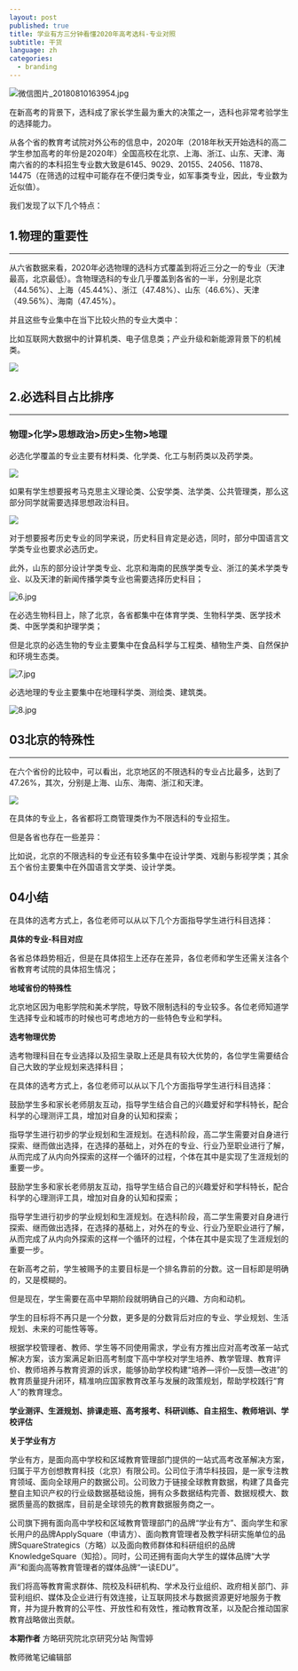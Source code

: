 ```yaml
---
layout: post
published: true
title: 学业有方三分钟看懂2020年高考选科-专业对照
subtitle: 干货
language: zh
categories:
  - branding
---
```


![微信图片_20180810163954.jpg]({{site.baseurl}}/image/微信图片_20180810163954.jpg)


在新高考的背景下，选科成了家长学生最为重大的决策之一，选科也非常考验学生的选择能力。

从各个省的教育考试院对外公布的信息中，2020年（2018年秋天开始选科的高二学生参加高考的年份是2020年）全国高校在北京、上海、浙江、山东、天津、海南六省的的本科招生专业数大致是6145、9029、20155、24056、11878、14475（在筛选的过程中可能存在不便归类专业，如军事类专业，因此，专业数为近似值）。

我们发现了以下几个特点：

## **1.物理的重要性**
------------------

从六省数据来看，2020年必选物理的选科方式覆盖到将近三分之一的专业（天津最高，北京最低）。含物理选科的专业几乎覆盖到各省的一半，分别是北京（44.56%）、上海（45.44%）、浙江（47.48%）、山东（46.6%）、天津（49.56%）、海南（47.45%）。

并且这些专业集中在当下比较火热的专业大类中：

比如互联网大数据中的计算机类、电子信息类；产业升级和新能源背景下的机械类。

![]({{site.baseurl}}/image/%E5%BE%AE%E4%BF%A1%E5%9B%BE%E7%89%87_20180810164239.jpg)


## **2.必选科目占比排序**
-----------------------

### **物理>化学>思想政治>历史>生物>地理**

必选化学覆盖的专业主要有材料类、化学类、化工与制药类以及药学类。

![]({{site.baseurl}}/image/4.jpg)

如果有学生想要报考马克思主义理论类、公安学类、法学类、公共管理类，那么这部分同学就需要选择思想政治科目。

![]({{site.baseurl}}/image/5.jpg)

对于想要报考历史专业的同学来说，历史科目肯定是必选，同时，部分中国语言文学类专业也要求必选历史。

此外，山东的部分设计学类专业、北京和海南的民族学类专业、浙江的美术学类专业、以及天津的新闻传播学类专业也需要选择历史科目；

![6.jpg]({{site.baseurl}}/image/6.jpg)


在必选生物科目上，除了北京，各省都集中在体育学类、生物科学类、医学技术类、中医学类和护理学类；

但是北京的必选生物的专业主要集中在食品科学与工程类、植物生产类、自然保护和环境生态类。

![7.jpg]({{site.baseurl}}/image/7.jpg)

必选地理的专业主要集中在地理科学类、测绘类、建筑类。

![8.jpg]({{site.baseurl}}/image/8.jpg)



## 03北京的特殊性
-----------------
在六个省份的比较中，可以看出，北京地区的不限选科的专业占比最多，达到了47.26%，其次，分别是上海、山东、海南、浙江和天津。

![]({{site.baseurl}}/image/%E5%BE%AE%E4%BF%A1%E5%9B%BE%E7%89%87_20180810165019.jpg)

在具体的专业上，各省都将工商管理类作为不限选科的专业招生。

但是各省也存在一些差异：

比如说，北京的不限选科的专业还有较多集中在设计学类、戏剧与影视学类；其余五个省份主要集中在外国语言文学类、设计学类。

## 04小结


在具体的选考方式上，各位老师可以从以下几个方面指导学生进行科目选择：

**具体的专业-科目对应**

各省总体趋势相近，但是在具体招生上还存在差异，各位老师和学生还需关注各个省教育考试院的具体招生情况；

**地域省份的特殊性**

北京地区因为电影学院和美术学院，导致不限制选科的专业较多。各位老师知道学生选择专业和城市的时候也可考虑地方的一些特色专业和学科。

**选考物理优势**

选考物理科目在专业选择以及招生录取上还是具有较大优势的，各位学生需要结合自己大致的学业规划来选择科目；

在具体的选考方式上，各位老师可以从以下几个方面指导学生进行科目选择：

鼓励学生多和家长老师朋友互动，指导学生结合自己的兴趣爱好和学科特长，配合科学的心理测评工具，增加对自身的认知和探索；

指导学生进行初步的学业规划和生涯规划。在选科阶段，高二学生需要对自身进行探索、继而做出选择，在选择的基础上，对外在的专业、行业乃至职业进行了解，从而完成了从内向外探索的这样一个循环的过程，个体在其中是实现了生涯规划的重要一步。

鼓励学生多和家长老师朋友互动，指导学生结合自己的兴趣爱好和学科特长，配合科学的心理测评工具，增加对自身的认知和探索；

指导学生进行初步的学业规划和生涯规划。在选科阶段，高二学生需要对自身进行探索、继而做出选择，在选择的基础上，对外在的专业、行业乃至职业进行了解，从而完成了从内向外探索的这样一个循环的过程，个体在其中是实现了生涯规划的重要一步。

在新高考之前，学生被赐予的主要目标是一个排名靠前的分数。这一目标即是明确的，又是模糊的。

但是现在，学生需要在高中早期阶段就明确自己的兴趣、方向和动机。

学生的目标将不再只是一个分数，更多是的分数背后对应的专业、学业规划、生活规划、未来的可能性等等。

根据学校管理者、教师、学生等不同使用需求，学业有方推出应对高考改革一站式解决方案，该方案满足新旧高考制度下高中学校对学生培养、教学管理、教育评价、教师培养与教育资源的诉求，能够协助学校构建“培养—评价—反馈—改进”的教育质量提升闭环，精准响应国家教育改革与发展的政策规划，帮助学校践行“育人”的教育理念。

**学业测评、生涯规划、排课走班、高考报考、科研训练、自主招生、教师培训、学校评估**

**关于学业有方**

学业有方，是面向高中学校和区域教育管理部门提供的一站式高考改革解决方案，归属于平方创想教育科技（北京）有限公司。公司位于清华科技园，是一家专注教育领域、面向全球用户的数据公司。公司致力于链接全球教育数据，构建了具备完整自主知识产权的行业级数据基础设施，拥有众多数据结构完善、数据规模大、数据质量高的数据库，目前是全球领先的教育数据服务商之一。

公司旗下拥有面向高中学校和区域教育管理部门的品牌“学业有方”、面向学生和家长用户的品牌ApplySquare（申请方）、面向教育管理者及教学科研实施单位的品牌SquareStrategics（方略）以及面向教师群体和科研组织的品牌KnowledgeSquare（知拾）。同时，公司还拥有面向大学生的媒体品牌“大学声”和面向高等教育管理者的媒体品牌“一读EDU”。

我们将高等教育需求群体、院校及科研机构、学术及行业组织、政府相关部门、非营利组织、媒体及企业进行有效连接，让互联网技术与数据资源更好地服务于教育，并为提升教育的公平性、开放性和有效性，推动教育改革，以及配合推动国家教育战略做出贡献。



**本期作者**
方略研究院北京研究分站 陶雪婷

教师微笔记编辑部
